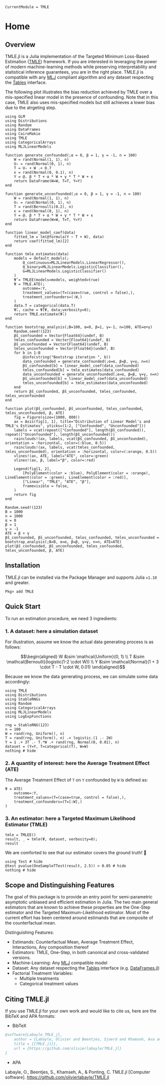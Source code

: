 ```@meta
CurrentModule = TMLE
```

# Home

## Overview

TMLE.jl is a Julia implementation of the Targeted Minimum Loss-Based Estimation ([TMLE](https://link.springer.com/book/10.1007/978-1-4419-9782-1)) framework. If you are interested in leveraging the power of modern machine-learning methods while preserving interpretability and statistical inference guarantees, you are in the right place. TMLE.jl is compatible with any [MLJ](https://alan-turing-institute.github.io/MLJ.jl/dev/) compliant algorithm and any dataset respecting the [Tables](https://tables.juliadata.org/stable/) interface.

The following plot illustrates the bias reduction achieved by TMLE over a mis-specified linear model in the presence of confounding. Note that in this case, TMLE also uses mis-specified models but still achieves a lower bias due to the atrgeting step.

```@eval
using GLM
using Distributions
using Random
using DataFrames
using CairoMakie
using TMLE
using CategoricalArrays
using MLJLinearModels

function generate_confounded(;α = 0, β = 1, γ = -1, n = 100)
    W = rand(Normal(1, 1), n)
    Uₜ = rand(Normal(0, 1), n)
    T = Uₜ + W .< 0.7
    ϵ = rand(Normal(0, 0.1), n)
    Y = @. β * T + α * W + γ * T * W + ϵ
    return DataFrame(W=W, T=T, Y=Y)
end

function generate_unconfounded(;α = 0, β = 1, γ = -1, n = 100)
    W = rand(Normal(1, 1), n)
    Uₜ = rand(Normal(0, 1), n)
    T = rand(Bernoulli(0.2), n)
    ϵ = rand(Normal(0, 1), n)
    Y = @. β * T + α * W + γ * T * W + ϵ
    return DataFrame(W=W, T=T, Y=Y)
end

function linear_model_coef(data)
    fitted_lm = lm(@formula(Y ~ T + W), data)
    return coef(fitted_lm)[2]
end

function tmle_estimates(data)
    models = default_models(;
        Q_continuous=MLJLinearModels.LinearRegressor(),
        Q_binary=MLJLinearModels.LogisticClassifier(),
        G=MLJLinearModels.LogisticClassifier()
    )
    Ψ̂ = TMLEE(models=models, weighted=true)
    Ψ = TMLE.ATE(;
        outcome=:Y, 
        treatment_values=(T=(case=true, control = false),),
        treatment_confounders=(:W,)
    )
    data.T = categorical(data.T)
    Ψ̂ₙ, cache = Ψ̂(Ψ, data;verbosity=0);
    return TMLE.estimate(Ψ̂ₙ)
end

function bootstrap_analysis(;B=100, α=0, β=1, γ=-1, n=100, ATE=α+γ)
    Random.seed!(123)
    β̂s_confounded = Vector{Float64}(undef, B)
    tmles_confounded = Vector{Float64}(undef, B)
    β̂s_unconfounded = Vector{Float64}(undef, B)
    tmles_unconfounded = Vector{Float64}(undef, B)
    for b in 1:B
        @info(string("Bootstrap iteration ", b))
        data_confounded = generate_confounded(;α=α, β=β, γ=γ, n=n)
        β̂s_confounded[b] = linear_model_coef(data_confounded)
        tmles_confounded[b] = tmle_estimates(data_confounded)
        data_unconfounded = generate_unconfounded(;α=α, β=β, γ=γ, n=n)
        β̂s_unconfounded[b] = linear_model_coef(data_unconfounded)
        tmles_unconfounded[b] = tmle_estimates(data_unconfounded)
    end
    return β̂s_confounded, β̂s_unconfounded, tmles_confounded, tmles_unconfounded
end

function plot(β̂s_confounded, β̂s_unconfounded, tmles_confounded, tmles_unconfounded, β, ATE)
    fig = Figure(size=(1000, 800))
    ax = Axis(fig[1, 1], title="Distribution of Linear Model's and TMLE's Estimates", yticks=(1:2, ["Confounded", "Unconfounded"]))
    labels = vcat(repeat(["Confounded"], length(β̂s_confounded)), repeat(["Unconfounded"], length(β̂s_unconfounded)))
    rainclouds!(ax, labels, vcat(β̂s_confounded, β̂s_unconfounded), orientation = :horizontal, color=(:blue, 0.5))
    rainclouds!(ax, labels, vcat(tmles_confounded, tmles_unconfounded), orientation = :horizontal, color=(:orange, 0.5))
    vlines!(ax, ATE, label="ATE", color=:green)
    vlines!(ax, β, label="β", color=:red)

    Legend(fig[1, 2], 
        [PolyElement(color = :blue), PolyElement(color = :orange), LineElement(color = :green), LineElement(color = :red)], 
        ["Linear", "TMLE", "ATE", "β"], 
        framevisible = false,
    )
    return fig
end

Random.seed!(123)
B = 1000
n = 1000
α = 0
β = 1
γ = -1
ATE = β + γ
β̂s_confounded, β̂s_unconfounded, tmles_confounded, tmles_unconfounded = bootstrap_analysis(;B=B, α=α, β=β, γ=γ, n=n, ATE=ATE)
plot(β̂s_confounded, β̂s_unconfounded, tmles_confounded, tmles_unconfounded, β, ATE)
```
## Installation

TMLE.jl can be installed via the Package Manager and supports Julia `v1.10` and greater.

```Pkg
Pkg> add TMLE
```

## Quick Start

To run an estimation procedure, we need 3 ingredients:

### 1. A dataset: here a simulation dataset

For illustration, assume we know the actual data generating process is as follows:

```math
\begin{aligned}
W  &\sim \mathcal{Uniform}(0, 1) \\
T  &\sim \mathcal{Bernoulli}(logistic(1-2 \cdot W)) \\
Y  &\sim \mathcal{Normal}(1 + 3 \cdot T - T \cdot W, 0.01)
\end{aligned}
```

Because we know the data generating process, we can simulate some data accordingly:

```@example quick-start
using TMLE
using Distributions
using StableRNGs
using Random
using CategoricalArrays
using MLJLinearModels
using LogExpFunctions

rng = StableRNG(123)
n = 100
W = rand(rng, Uniform(), n)
T = rand(rng, Uniform(), n) .< logistic.(1 .- 2W)
Y = 1 .+ 3T .- T.*W .+ rand(rng, Normal(0, 0.01), n)
dataset = (Y=Y, T=categorical(T), W=W)
nothing # hide
```

### 2. A quantity of interest: here the Average Treatment Effect (ATE)

The Average Treatment Effect of ``T`` on ``Y`` confounded by ``W`` is defined as:

```@example quick-start
Ψ = ATE(
    outcome=:Y, 
    treatment_values=(T=(case=true, control = false),), 
    treatment_confounders=(T=[:W],)
)
```

### 3. An estimator: here a Targeted Maximum Likelihood Estimator (TMLE)

```@example quick-start
tmle = TMLEE()
result, _ = tmle(Ψ, dataset, verbosity=0);
result
```

We are comforted to see that our estimator covers the ground truth! 🥳

```@example quick-start
using Test # hide
@test pvalue(OneSampleTTest(result, 2.5)) > 0.05 # hide
nothing # hide
```

## Scope and Distinguishing Features

The goal of this package is to provide an entry point for semi-parametric asymptotic unbiased and efficient estimation in Julia. The two main general estimators that are known to achieve these properties are the One-Step estimator and the Targeted Maximum-Likelihood estimator. Most of the current effort has been centered around estimands that are composite of the counterfactual mean.

Distinguishing Features:

- Estimands: Counterfactual Mean, Average Treatment Effect, Interactions, Any composition thereof
- Estimators: TMLE, One-Step, in both canonical and cross-validated versions.
- Machine-Learning: Any [MLJ](https://alan-turing-institute.github.io/MLJ.jl/stable/) compatible model
- Dataset: Any dataset respecting the [Tables](https://tables.juliadata.org/stable/) interface (e.g. [DataFrames.jl](https://dataframes.juliadata.org/stable/))
- Factorial Treatment Variables:
  - Multiple treatments
  - Categorical treatment values

## Citing TMLE.jl

If you use TMLE.jl for your own work and would like to cite us, here are the BibTeX and APA formats:

- BibTeX

```bibtex
@software{Labayle_TMLE_jl,
    author = {Labayle, Olivier and Beentjes, Sjoerd and Khamseh, Ava and Ponting, Chris},
    title = {{TMLE.jl}},
    url = {https://github.com/olivierlabayle/TMLE.jl}
}
```

- APA

Labayle, O., Beentjes, S., Khamseh, A., & Ponting, C. TMLE.jl [Computer software]. https://github.com/olivierlabayle/TMLE.jl